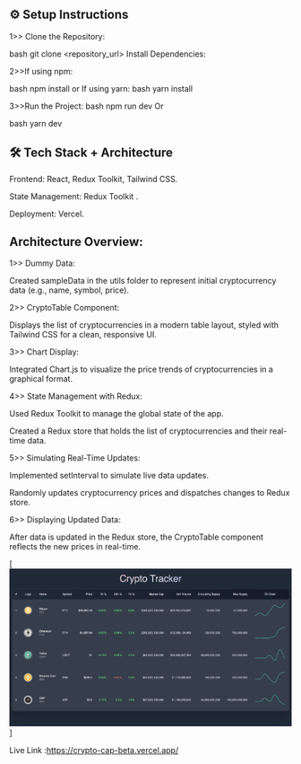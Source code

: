 ⚙️ Setup Instructions
-----------------------------------------
1>> Clone the Repository:

bash
git clone <repository_url>
Install Dependencies:

2>>If using npm:

bash
npm install
or
If using yarn:
bash
yarn install

3>>Run the Project:
bash
npm run dev
Or

bash
yarn dev


🛠 Tech Stack + Architecture
-------------------------------------
Frontend: React, Redux Toolkit, Tailwind CSS.

State Management: Redux Toolkit .

Deployment: Vercel.

Architecture Overview:
----------------------------
1>> Dummy Data:

Created sampleData in the utils folder to represent initial cryptocurrency data (e.g., name, symbol, price).

2>> CryptoTable Component:

Displays the list of cryptocurrencies in a modern table layout, styled with Tailwind CSS for a clean, responsive UI.

3>> Chart Display:

Integrated Chart.js to visualize the price trends of cryptocurrencies in a graphical format.

4>> State Management with Redux:

Used Redux Toolkit to manage the global state of the app.

Created a Redux store that holds the list of cryptocurrencies and their real-time data.

5>> Simulating Real-Time Updates:

Implemented setInterval to simulate live data updates.

Randomly updates cryptocurrency prices and dispatches changes to Redux store.

6>> Displaying Updated Data:

After data is updated in the Redux store, the CryptoTable component reflects the new prices in real-time.


[![📷Screen Short](./src/Demo/ss.png)]

Live Link :https://crypto-cap-beta.vercel.app/

